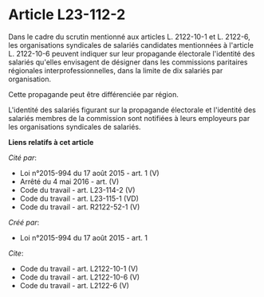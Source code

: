 # Article L23-112-2

Dans le cadre du scrutin mentionné aux articles L. 2122-10-1 et L. 2122-6, les organisations syndicales de salariés
candidates mentionnées à l'article L. 2122-10-6 peuvent indiquer sur leur propagande électorale l'identité des salariés
qu'elles envisagent de désigner dans les commissions paritaires régionales interprofessionnelles, dans la limite de dix
salariés par organisation. 

Cette propagande peut être différenciée par région. 

L'identité des salariés figurant sur la propagande électorale et l'identité des salariés membres de la commission sont
notifiées à leurs employeurs par les organisations syndicales de salariés.

**Liens relatifs à cet article**

_Cité par_:

  - Loi n°2015-994 du 17 août 2015 - art. 1 (V)
  - Arrêté du 4 mai 2016 - art. (V)
  - Code du travail - art. L23-114-2 (V)
  - Code du travail - art. L23-115-1 (VD)
  - Code du travail - art. R2122-52-1 (V)

_Créé par_:

  - Loi n°2015-994 du 17 août 2015 - art. 1

_Cite_:

  - Code du travail - art. L2122-10-1 (V)
  - Code du travail - art. L2122-10-6 (V)
  - Code du travail - art. L2122-6 (V)
